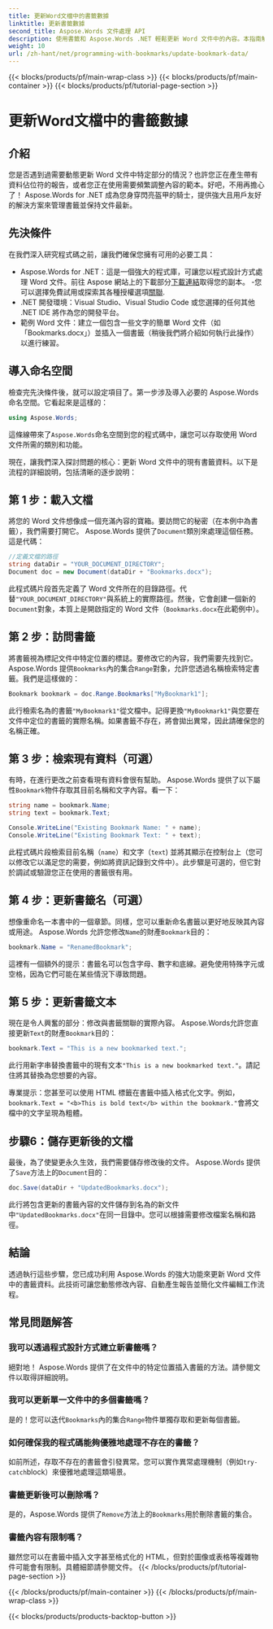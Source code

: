 ```yaml
---
title: 更新Word文檔中的書籤數據
linktitle: 更新書籤數據
second_title: Aspose.Words 文件處理 API
description: 使用書籤和 Aspose.Words .NET 輕鬆更新 Word 文件中的內容。本指南解鎖了自動化報告、個人化範本等的功能。
weight: 10
url: /zh-hant/net/programming-with-bookmarks/update-bookmark-data/
---
```


{{< blocks/products/pf/main-wrap-class >}}
{{< blocks/products/pf/main-container >}}
{{< blocks/products/pf/tutorial-page-section >}}

# 更新Word文檔中的書籤數據

## 介紹

您是否遇到過需要動態更新 Word 文件中特定部分的情況？也許您正在產生帶有資料佔位符的報告，或者您正在使用需要頻繁調整內容的範本。好吧，不用再擔心了！ Aspose.Words for .NET 成為您身穿閃亮盔甲的騎士，提供強大且用戶友好的解決方案來管理書籤並保持文件最新。

## 先決條件

在我們深入研究程式碼之前，讓我們確保您擁有可用的必要工具：

-  Aspose.Words for .NET：這是一個強大的程式庫，可讓您以程式設計方式處理 Word 文件。前往 Aspose 網站上的下載部分[下載連結](https://releases.aspose.com/words/net/)取得您的副本。 -您可以選擇免費試用或探索其各種授權選項[關聯](https://purchase.aspose.com/buy).
- .NET 開發環境：Visual Studio、Visual Studio Code 或您選擇的任何其他 .NET IDE 將作為您的開發平台。
- 範例 Word 文件：建立一個包含一些文字的簡單 Word 文件（如「Bookmarks.docx」）並插入一個書籤（稍後我們將介紹如何執行此操作）以進行練習。

## 導入命名空間

檢查完先決條件後，就可以設定項目了。第一步涉及導入必要的 Aspose.Words 命名空間。它看起來是這樣的：

```csharp
using Aspose.Words;
```

這條線帶來了`Aspose.Words`命名空間到您的程式碼中，讓您可以存取使用 Word 文件所需的類別和功能。

現在，讓我們深入探討問題的核心：更新 Word 文件中的現有書籤資料。以下是流程的詳細說明，包括清晰的逐步說明：

## 第 1 步：載入文檔

將您的 Word 文件想像成一個充滿內容的寶箱。要訪問它的秘密（在本例中為書籤），我們需要打開它。 Aspose.Words 提供了`Document`類別來處理這個任務。這是代碼：

```csharp
//定義文檔的路徑
string dataDir = "YOUR_DOCUMENT_DIRECTORY";
Document doc = new Document(dataDir + "Bookmarks.docx");
```

此程式碼片段首先定義了 Word 文件所在的目錄路徑。代替`"YOUR_DOCUMENT_DIRECTORY"`與系統上的實際路徑。然後，它會創建一個新的`Document`對象，本質上是開啟指定的 Word 文件（`Bookmarks.docx`在此範例中）。

## 第 2 步：訪問書籤

將書籤視為標記文件中特定位置的標誌。要修改它的內容，我們需要先找到它。 Aspose.Words 提供`Bookmarks`內的集合`Range`對象，允許您透過名稱檢索特定書籤。我們是這樣做的：

```csharp
Bookmark bookmark = doc.Range.Bookmarks["MyBookmark1"];
```

此行檢索名為的書籤`"MyBookmark1"`從文檔中。記得更換`"MyBookmark1"`與您要在文件中定位的書籤的實際名稱。如果書籤不存在，將會拋出異常，因此請確保您的名稱正確。

## 第 3 步：檢索現有資料（可選）

有時，在進行更改之前查看現有資料會很有幫助。 Aspose.Words 提供了以下屬性`Bookmark`物件存取其目前名稱和文字內容。看一下：

```csharp
string name = bookmark.Name;
string text = bookmark.Text;

Console.WriteLine("Existing Bookmark Name: " + name);
Console.WriteLine("Existing Bookmark Text: " + text);
```

此程式碼片段檢索目前名稱（`name`）和文字（`text`) 並將其顯示在控制台上（您可以修改它以滿足您的需要，例如將資訊記錄到文件中）。此步驟是可選的，但它對於調試或驗證您正在使用的書籤很有用。

## 第 4 步：更新書籤名（可選）

想像重命名一本書中的一個章節。同樣，您可以重新命名書籤以更好地反映其內容或用途。 Aspose.Words 允許您修改`Name`的財產`Bookmark`目的：

```csharp
bookmark.Name = "RenamedBookmark";
```

這裡有一個額外的提示：書籤名可以包含字母、數字和底線。避免使用特殊字元或空格，因為它們可能在某些情況下導致問題。

## 第 5 步：更新書籤文本

現在是令人興奮的部分：修改與書籤關聯的實際內容。 Aspose.Words允許您直接更新`Text`的財產`Bookmark`目的：

```csharp
bookmark.Text = "This is a new bookmarked text.";
```

此行用新字串替換書籤中的現有文本`"This is a new bookmarked text."`。請記住將其替換為您想要的內容。

專業提示：您甚至可以使用 HTML 標籤在書籤中插入格式化文字。例如，`bookmark.Text = "<b>This is bold text</b> within the bookmark."`會將文檔中的文字呈現為粗體。

## 步驟6：儲存更新後的文檔

最後，為了使變更永久生效，我們需要儲存修改後的文件。 Aspose.Words 提供了`Save`方法上的`Document`目的：

```csharp
doc.Save(dataDir + "UpdatedBookmarks.docx");
```

此行將包含更新的書籤內容的文件儲存到名為的新文件中`"UpdatedBookmarks.docx"`在同一目錄中。您可以根據需要修改檔案名稱和路徑。

## 結論

透過執行這些步驟，您已成功利用 Aspose.Words 的強大功能來更新 Word 文件中的書籤資料。此技術可讓您動態修改內容、自動產生報告並簡化文件編輯工作流程。

## 常見問題解答

### 我可以透過程式設計方式建立新書籤嗎？

絕對地！ Aspose.Words 提供了在文件中的特定位置插入書籤的方法。請參閱文件以取得詳細說明。

### 我可以更新單一文件中的多個書籤嗎？

是的！您可以迭代`Bookmarks`內的集合`Range`物件單獨存取和更新每個書籤。

### 如何確保我的程式碼能夠優雅地處理不存在的書籤？

如前所述，存取不存在的書籤會引發異常。您可以實作異常處理機制（例如`try-catch`block）來優雅地處理這類場景。

### 書籤更新後可以刪除嗎？

是的，Aspose.Words 提供了`Remove`方法上的`Bookmarks`用於刪除書籤的集合。

### 書籤內容有限制嗎？

雖然您可以在書籤中插入文字甚至格式化的 HTML，但對於圖像或表格等複雜物件可能會有限制。具體細節請參閱文件。
{{< /blocks/products/pf/tutorial-page-section >}}

{{< /blocks/products/pf/main-container >}}
{{< /blocks/products/pf/main-wrap-class >}}

{{< blocks/products/products-backtop-button >}}
